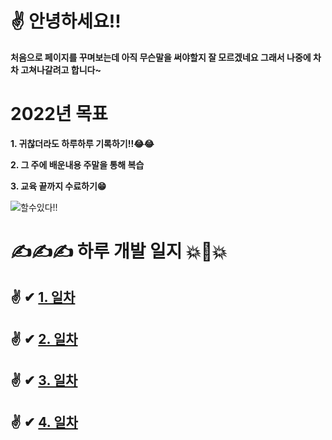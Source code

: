 # ✌ 안녕하세요!!

 **처음으로 페이지를 꾸며보는데 아직 무슨말을 써야할지 잘 모르겠네요 그래서 나중에 차차 고쳐나갈려고 합니다~**



# 2022년 목표 


**1. 귀찮더라도 하루하루 기록하기!!😂😂**

**2. 그 주에 배운내용 주말을 통해 복습**

**3. 교육 끝까지 수료하기😁**

![할수있다!!](https://search.pstatic.net/common/?src=http%3A%2F%2Fblogfiles.naver.net%2F20150512_279%2Fhehe2805_1431399865971PSbIQ_PNG%2F6.png&type=a340)



# ✍✍✍ 하루 개발 일지 💥💢💥

## ✌ ✔ [1. 일차](https://github.com/choikeunyoung/mystory/tree/master/1%20%EC%9D%BC%EC%B0%A8)
## ✌ ✔ [2. 일차](https://github.com/choikeunyoung/mystory/tree/master/2%20%EC%9D%BC%EC%B0%A8)
## ✌ ✔ [3. 일차](https://github.com/choikeunyoung/mystory/tree/master/3%20%EC%9D%BC%EC%B0%A8)
## ✌ ✔ [4. 일차](https://github.com/choikeunyoung/mystory/blob/master/4%20%EC%9D%BC%EC%B0%A8/reserch.md)

